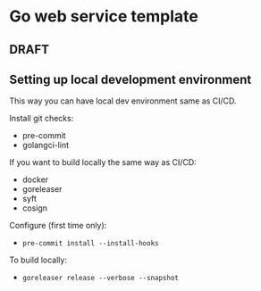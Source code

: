 # Go web service template

## DRAFT

## Setting up local development environment

This way you can have local dev environment same as CI/CD.

Install git checks:

- pre-commit
- golangci-lint

If you want to build locally the same way as CI/CD:

- docker
- goreleaser
- syft
- cosign

Configure (first time only):

- `pre-commit install --install-hooks`

To build locally:

- `goreleaser release --verbose --snapshot`
